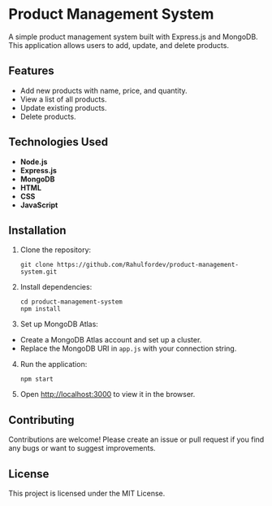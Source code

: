 # Product Management System

A simple product management system built with Express.js and MongoDB. This application allows users to add, update, and delete products.

## Features

- Add new products with name, price, and quantity.
- View a list of all products.
- Update existing products.
- Delete products.

## Technologies Used

- **Node.js**
- **Express.js**
- **MongoDB**
- **HTML**
- **CSS**
- **JavaScript**

## Installation

1. Clone the repository:

   ```
   git clone https://github.com/Rahulfordev/product-management-system.git
   ```

2. Install dependencies:

   ```
   cd product-management-system
   npm install
   ```

3. Set up MongoDB Atlas:

- Create a MongoDB Atlas account and set up a cluster.
- Replace the MongoDB URI in `app.js` with your connection string.

4. Run the application:

   ```
   npm start
   ```

5. Open [http://localhost:3000](http://localhost:3000) to view it in the browser.

## Contributing

Contributions are welcome! Please create an issue or pull request if you find any bugs or want to suggest improvements.

## License

This project is licensed under the MIT License.
